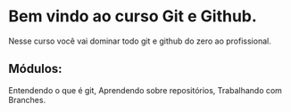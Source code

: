 # Bem vindo ao curso Git e Github.
Nesse curso você vai dominar todo git e github do zero ao profissional.

## Módulos:
Entendendo o que é git, Aprendendo sobre repositórios, Trabalhando com Branches.